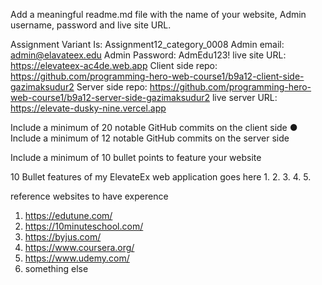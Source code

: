 Add a meaningful readme.md file with the name of your website, Admin
username, password and live site URL.


Assignment Variant Is: Assignment12_category_0008
Admin email: admin@elavateex.edu
Admin Password: AdmEdu123!
live site URL: https://elevateex-ac4de.web.app
Client side repo: https://github.com/programming-hero-web-course1/b9a12-client-side-gazimaksudur2
Server side repo: https://github.com/programming-hero-web-course1/b9a12-server-side-gazimaksudur2
live server URL: https://elevate-dusky-nine.vercel.app

Include a minimum of 20 notable GitHub commits on the client side
● Include a minimum of 12 notable GitHub commits on the server side

 Include a minimum of 10 bullet points to feature your website
 
 10 Bullet features of my ElevateEx web application goes here
 1.
 2.
 3.
 4.
 5.



reference websites to have experence 
1. https://edutune.com/
2. https://10minuteschool.com/
3. https://byjus.com/
4. https://www.coursera.org/
5. https://www.udemy.com/
6. something else
